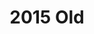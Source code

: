 ---
#This is just for you to quickly see what the file is - it can be anything you want
title: 2015 Old

#This must match the level for the page you want it to appear on
level: Advanced Higher

#This must match the category id for the table the table you wish this to appear in
category: sqapastpapersoldah

#This must match the subject you wish this to appear in
subject: Chemistry

#There should be an entry here for each column in the table you wish to populate:
Year: 2015
Past Paper:
   url: /chemistry/advancedhigher/AH SQA PP/OldAH SQA PP/AHchem PP 2015.pdf
   link_text: Paper
JABchem Marking Scheme:
   url: /chemistry/advancedhigher/AH JABchem MSch/OldAH JABchem Msch/15AHmsch.pdf
   link_text: JABchem Solutions
SQA Marking Solutions:
   url: /chemistry/advancedhigher/AH SQA Msch/oldAH SQA Msch/AHchem SQA Msch 2015.pdf
   link_text: SQA Solutions
---